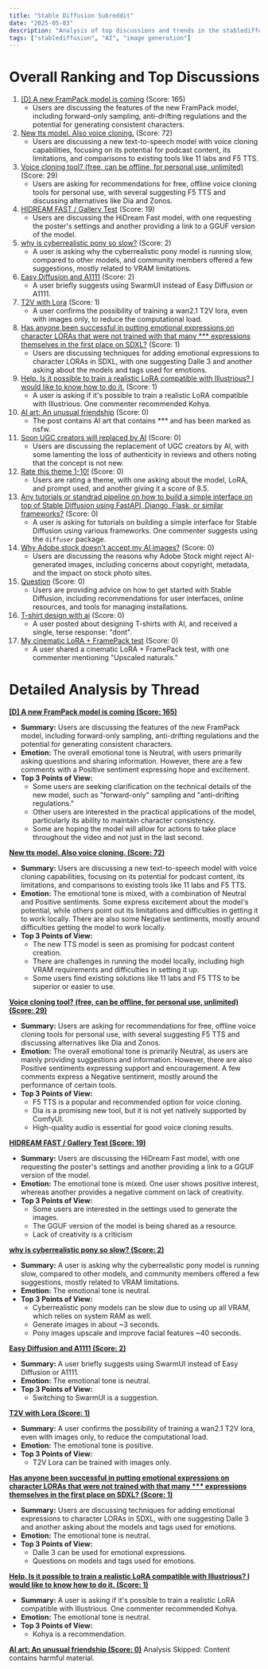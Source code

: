 ```yaml
---
title: "Stable Diffusion Subreddit"
date: "2025-05-03"
description: "Analysis of top discussions and trends in the stablediffusion subreddit"
tags: ["stablediffusion", "AI", "image generation"]
---
```


# Overall Ranking and Top Discussions
1.  [[D] A new FramPack model is coming](https://www.reddit.com/r/StableDiffusion/comments/1kdthm2/a_new_frampack_model_is_coming/) (Score: 165)
    *   Users are discussing the features of the new FramPack model, including forward-only sampling, anti-drifting regulations and the potential for generating consistent characters.
2.  [New tts model. Also voice cloning.](https://www.reddit.com/r/StableDiffusion/comments/1kdx0l8/new_tts_model_also_voice_cloning/) (Score: 72)
    *   Users are discussing a new text-to-speech model with voice cloning capabilities, focusing on its potential for podcast content, its limitations, and comparisons to existing tools like 11 labs and F5 TTS.
3.  [Voice cloning tool? (free, can be offline, for personal use, unlimited)](https://www.reddit.com/r/StableDiffusion/comments/1kdvje7/voice_cloning_tool_free_can_be_offline_for/) (Score: 29)
    *   Users are asking for recommendations for free, offline voice cloning tools for personal use, with several suggesting F5 TTS and discussing alternatives like Dia and Zonos.
4.  [HIDREAM FAST / Gallery Test](https://www.reddit.com/gallery/1ke06yh) (Score: 19)
    *   Users are discussing the HiDream Fast model, with one requesting the poster's settings and another providing a link to a GGUF version of the model.
5.  [why is cyberrealistic pony so slow?](https://www.reddit.com/r/StableDiffusion/comments/1ke0h3r/why_is_cyberrealistic_pony_so_slow/) (Score: 2)
    *   A user is asking why the cyberrealistic pony model is running slow, compared to other models, and community members offered a few suggestions, mostly related to VRAM limitations.
6.  [Easy Diffusion and A1111](https://www.reddit.com/r/StableDiffusion/comments/1ke11wx/easy_diffusion_and_a1111/) (Score: 2)
    *   A user briefly suggests using SwarmUI instead of Easy Diffusion or A1111.
7.  [T2V with Lora](https://www.reddit.com/r/StableDiffusion/comments/1kdtf57/t2v_with_lora/) (Score: 1)
    *   A user confirms the possibility of training a wan2.1 T2V lora, even with images only, to reduce the computational load.
8.  [Has anyone been successful in putting emotional expressions on character LORAs that were not trained with that many *** expressions themselves in the first place on SDXL?](https://www.reddit.com/r/StableDiffusion/comments/1kdxzfr/has_anyone_been_successful_in_putting_emotional/) (Score: 1)
    *   Users are discussing techniques for adding emotional expressions to character LORAs in SDXL, with one suggesting Dalle 3 and another asking about the models and tags used for emotions.
9.  [Help. Is it possible to train a realistic LoRA compatible with Illustrious? I would like to know how to do it.](https://www.reddit.com/r/StableDiffusion/comments/1kdyayc/help_is_it_possible_to_train_a_realistic_lora/) (Score: 1)
    *   A user is asking if it's possible to train a realistic LoRA compatible with Illustrious. One commenter recommended Kohya.
10. [AI art: An unusual friendship](https://i.redd.it/e54q1xvedkye1.jpeg) (Score: 0)
    *   The post contains AI art that contains *** and has been marked as nsfw.
11. [Soon UGC creators will replaced by AI](https://v.redd.it/0mial80cylye1) (Score: 0)
    *   Users are discussing the replacement of UGC creators by AI, with some lamenting the loss of authenticity in reviews and others noting that the concept is not new.
12. [Rate this theme 1-10!](https://www.reddit.com/gallery/1kdsnwa) (Score: 0)
    *   Users are rating a theme, with one asking about the model, LoRA, and prompt used, and another giving it a score of 8.5.
13. [Any tutorials or standrad pipeline on how to build a simple interface on top of Stable Diffusion using FastAPI, Django, Flask, or similar frameworks?](https://www.reddit.com/r/StableDiffusion/comments/1kdrtql/any_tutorials_or_standrad_pipeline_on_how_to/) (Score: 0)
    *   A user is asking for tutorials on building a simple interface for Stable Diffusion using various frameworks. One commenter suggests using the `diffuser` package.
14. [Why Adobe stock doesn't accept my AI images?](https://www.reddit.com/r/StableDiffusion/comments/1kdsyvh/why_adobe_stock_doesnt_accept_my_ai_images/) (Score: 0)
    *   Users are discussing the reasons why Adobe Stock might reject AI-generated images, including concerns about copyright, metadata, and the impact on stock photo sites.
15. [Question](https://www.reddit.com/r/StableDiffusion/comments/1kdujea/question/) (Score: 0)
    *   Users are providing advice on how to get started with Stable Diffusion, including recommendations for user interfaces, online resources, and tools for managing installations.
16. [T-shirt design with ai](https://www.reddit.com/r/StableDiffusion/comments/1kdx0fk/tshirt_design_with_ai/) (Score: 0)
    *   A user posted about designing T-shirts with AI, and received a single, terse response: "dont".
17. [My cinematic LoRA + FramePack test](https://www.youtube.com/watch?v=U48M27kgJw8) (Score: 0)
    *   A user shared a cinematic LoRA + FramePack test, with one commenter mentioning "Upscaled naturals."

# Detailed Analysis by Thread
**[[D] A new FramPack model is coming (Score: 165)](https://www.reddit.com/r/StableDiffusion/comments/1kdthm2/a_new_frampack_model_is_coming/)**
*   **Summary:** Users are discussing the features of the new FramPack model, including forward-only sampling, anti-drifting regulations and the potential for generating consistent characters.
*   **Emotion:** The overall emotional tone is Neutral, with users primarily asking questions and sharing information. However, there are a few comments with a Positive sentiment expressing hope and excitement.
*   **Top 3 Points of View:**
    *   Some users are seeking clarification on the technical details of the new model, such as "forward-only" sampling and "anti-drifting regulations."
    *   Other users are interested in the practical applications of the model, particularly its ability to maintain character consistency.
    *   Some are hoping the model will allow for actions to take place throughout the video and not just in the last second.

**[New tts model. Also voice cloning. (Score: 72)](https://www.reddit.com/r/StableDiffusion/comments/1kdx0l8/new_tts_model_also_voice_cloning/)**
*   **Summary:** Users are discussing a new text-to-speech model with voice cloning capabilities, focusing on its potential for podcast content, its limitations, and comparisons to existing tools like 11 labs and F5 TTS.
*   **Emotion:** The emotional tone is mixed, with a combination of Neutral and Positive sentiments. Some express excitement about the model's potential, while others point out its limitations and difficulties in getting it to work locally. There are also some Negative sentiments, mostly around difficulties getting the model to work locally.
*   **Top 3 Points of View:**
    *   The new TTS model is seen as promising for podcast content creation.
    *   There are challenges in running the model locally, including high VRAM requirements and difficulties in setting it up.
    *   Some users find existing solutions like 11 labs and F5 TTS to be superior or easier to use.

**[Voice cloning tool? (free, can be offline, for personal use, unlimited) (Score: 29)](https://www.reddit.com/r/StableDiffusion/comments/1kdvje7/voice_cloning_tool_free_can_be_offline_for/)**
*   **Summary:** Users are asking for recommendations for free, offline voice cloning tools for personal use, with several suggesting F5 TTS and discussing alternatives like Dia and Zonos.
*   **Emotion:** The overall emotional tone is primarily Neutral, as users are mainly providing suggestions and information. However, there are also Positive sentiments expressing support and encouragement. A few comments express a Negative sentiment, mostly around the performance of certain tools.
*   **Top 3 Points of View:**
    *   F5 TTS is a popular and recommended option for voice cloning.
    *   Dia is a promising new tool, but it is not yet natively supported by ComfyUI.
    *   High-quality audio is essential for good voice cloning results.

**[HIDREAM FAST / Gallery Test (Score: 19)](https://www.reddit.com/gallery/1ke06yh)**
*   **Summary:** Users are discussing the HiDream Fast model, with one requesting the poster's settings and another providing a link to a GGUF version of the model.
*   **Emotion:** The emotional tone is mixed. One user shows positive interest, whereas another provides a negative comment on lack of creativity.
*   **Top 3 Points of View:**
    *   Some users are interested in the settings used to generate the images.
    *   The GGUF version of the model is being shared as a resource.
    *   Lack of creativity is a criticism

**[why is cyberrealistic pony so slow? (Score: 2)](https://www.reddit.com/r/StableDiffusion/comments/1ke0h3r/why_is_cyberrealistic_pony_so_slow/)**
*   **Summary:** A user is asking why the cyberrealistic pony model is running slow, compared to other models, and community members offered a few suggestions, mostly related to VRAM limitations.
*   **Emotion:** The emotional tone is neutral.
*   **Top 3 Points of View:**
    *   Cyberrealistic pony models can be slow due to using up all VRAM, which relies on system RAM as well.
    *   Generate images in about ~3 seconds.
    *   Pony images upscale and improve facial features ~40 seconds.

**[Easy Diffusion and A1111 (Score: 2)](https://www.reddit.com/r/StableDiffusion/comments/1ke11wx/easy_diffusion_and_a1111/)**
*   **Summary:** A user briefly suggests using SwarmUI instead of Easy Diffusion or A1111.
*   **Emotion:** The emotional tone is neutral.
*   **Top 3 Points of View:**
    *   Switching to SwarmUI is a suggestion.

**[T2V with Lora (Score: 1)](https://www.reddit.com/r/StableDiffusion/comments/1kdtf57/t2v_with_lora/)**
*   **Summary:** A user confirms the possibility of training a wan2.1 T2V lora, even with images only, to reduce the computational load.
*   **Emotion:** The emotional tone is positive.
*   **Top 3 Points of View:**
    *   T2V Lora can be trained with images only.

**[Has anyone been successful in putting emotional expressions on character LORAs that were not trained with that many *** expressions themselves in the first place on SDXL? (Score: 1)](https://www.reddit.com/r/StableDiffusion/comments/1kdxzfr/has_anyone_been_successful_in_putting_emotional/)**
*   **Summary:** Users are discussing techniques for adding emotional expressions to character LORAs in SDXL, with one suggesting Dalle 3 and another asking about the models and tags used for emotions.
*   **Emotion:** The emotional tone is neutral.
*   **Top 3 Points of View:**
    *   Dalle 3 can be used for emotional expressions.
    *   Questions on models and tags used for emotions.

**[Help. Is it possible to train a realistic LoRA compatible with Illustrious? I would like to know how to do it. (Score: 1)](https://www.reddit.com/r/StableDiffusion/comments/1kdyayc/help_is_it_possible_to_train_a_realistic_lora/)**
*   **Summary:** A user is asking if it's possible to train a realistic LoRA compatible with Illustrious. One commenter recommended Kohya.
*   **Emotion:** The emotional tone is neutral.
*   **Top 3 Points of View:**
    *   Kohya is a recommendation.

**[AI art: An unusual friendship (Score: 0)](https://i.redd.it/e54q1xvedkye1.jpeg)**
Analysis Skipped: Content contains harmful material.
